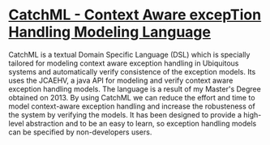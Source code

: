 # [CatchML - Context Aware excepTion Handling Modeling Language](http://rafalimaz.github.io/CatchML)


CatchML is a textual Domain Specific Language (DSL) which is specially tailored for modeling context aware exception handling in Ubiquitous systems and automatically verify consistence of the exception models. Its uses the JCAEHV, a java API for modeling and verify context aware exception handling models. The language is a result of my Master's Degree obtained on 2013. By using CatchML we can reduce the effort and time to model context-aware exception handling and increase the robusteness of the system by verifying the models. It has been designed to provide a high-level abstraction and to be an easy to learn, so exception handling models can be specified by non-developers users. 
